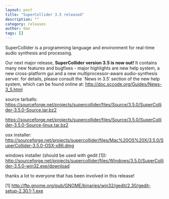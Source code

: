 ```yaml
---
layout: post
title: "SuperCollider 3.5 released"
description: ""
category: releases
author: dan
tags: []
---
```


<p>SuperCollider is a programming language and environment for real-time audio synthesis and processing.</p>
<p>Our next major release, <strong>SuperCollider version 3.5 is now out!</strong> It contains many new features and bugfixes - major highlights are new help system, a new cross-platform gui and a new multiprocessor-aware audio-synthesis server. for details, please consult the `News in 3.5&#8242; section of the new help system, which can be found online at: <a href="http://doc.sccode.org/Guides/News-3_5.html" target="_blank">http://doc.sccode.org/Guides/News-3_5.html</a></p>
<p>source tarballs:<br />
<a href="https://sourceforge.net/projects/supercollider/files/Source/3.5.0/SuperCollider-3.5.0-Source.tar.bz2">https://sourceforge.net/projects/supercollider/files/Source/3.5.0/SuperCollider-3.5.0-Source.tar.bz2</a></p>
<p><a href="https://sourceforge.net/projects/supercollider/files/Source/3.5.0/SuperCollider-3.5.0-Source-linux.tar.bz2">https://sourceforge.net/projects/supercollider/files/Source/3.5.0/SuperCollider-3.5.0-Source-linux.tar.bz2</a></p>
<p>osx installer:<br />
<a href="http://sourceforge.net/projects/supercollider/files/Mac%20OS%20X/3.5.0/SuperCollider-3.5.0-OSX-x86.dmg">http://sourceforge.net/projects/supercollider/files/Mac%20OS%20X/3.5.0/SuperCollider-3.5.0-OSX-x86.dmg</a></p>
<p>windows installer (should be used with gedit [1]):<br />
<a href="http://sourceforge.net/projects/supercollider/files/Windows/3.5.0/SuperCollider-3.5.0-win32.exe/download" target="_blank">http://sourceforge.net/projects/supercollider/files/Windows/3.5.0/SuperCollider-3.5.0-win32.exe/download</a></p>
<p>thanks a lot to everyone that has been involved in this release!</p>
<p>[1] <a href="http://ftp.gnome.org/pub/GNOME/binaries/win32/gedit/2.30/gedit-setup-2.30.1-1.exe">http://ftp.gnome.org/pub/GNOME/binaries/win32/gedit/2.30/gedit-setup-2.30.1-1.exe</a></p>
